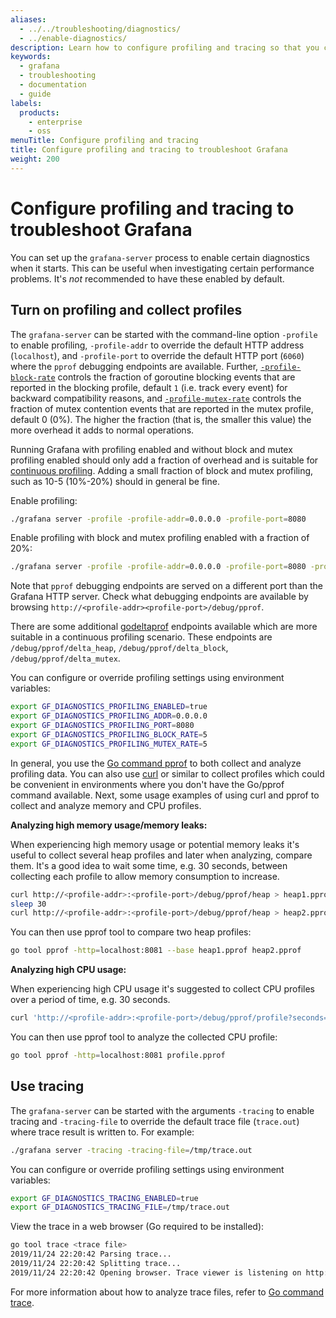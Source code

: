 ```yaml
---
aliases:
  - ../../troubleshooting/diagnostics/
  - ../enable-diagnostics/
description: Learn how to configure profiling and tracing so that you can troubleshoot Grafana.
keywords:
  - grafana
  - troubleshooting
  - documentation
  - guide
labels:
  products:
    - enterprise
    - oss
menuTitle: Configure profiling and tracing
title: Configure profiling and tracing to troubleshoot Grafana
weight: 200
---
```


# Configure profiling and tracing to troubleshoot Grafana

You can set up the `grafana-server` process to enable certain diagnostics when it starts. This can be useful
when investigating certain performance problems. It's _not_ recommended to have these enabled by default.

## Turn on profiling and collect profiles

The `grafana-server` can be started with the command-line option `-profile` to enable profiling, `-profile-addr` to override the default HTTP address (`localhost`), and
`-profile-port` to override the default HTTP port (`6060`) where the `pprof` debugging endpoints are available. Further, [`-profile-block-rate`](https://pkg.go.dev/runtime#SetBlockProfileRate) controls the fraction of goroutine blocking events that are reported in the blocking profile, default `1` (i.e. track every event) for backward compatibility reasons, and [`-profile-mutex-rate`](https://pkg.go.dev/runtime#SetMutexProfileFraction) controls the fraction of mutex contention events that are reported in the mutex profile, default 0 (0%). The higher the fraction (that is, the smaller this value) the more overhead it adds to normal operations.

Running Grafana with profiling enabled and without block and mutex profiling enabled should only add a fraction of overhead and is suitable for [continuous profiling](https://grafana.com/oss/pyroscope/). Adding a small fraction of block and mutex profiling, such as 10-5 (10%-20%) should in general be fine.

Enable profiling:

```bash
./grafana server -profile -profile-addr=0.0.0.0 -profile-port=8080
```

Enable profiling with block and mutex profiling enabled with a fraction of 20%:

```bash
./grafana server -profile -profile-addr=0.0.0.0 -profile-port=8080 -profile-block-rate=5 -profile-mutex-rate=5
```

Note that `pprof` debugging endpoints are served on a different port than the Grafana HTTP server. Check what debugging endpoints are available by browsing `http://<profile-addr><profile-port>/debug/pprof`.

There are some additional [godeltaprof](https://github.com/grafana/pyroscope-go/tree/main/godeltaprof) endpoints available which are more suitable in a continuous profiling scenario. These endpoints are `/debug/pprof/delta_heap`, `/debug/pprof/delta_block`, `/debug/pprof/delta_mutex`.

You can configure or override profiling settings using environment variables:

```bash
export GF_DIAGNOSTICS_PROFILING_ENABLED=true
export GF_DIAGNOSTICS_PROFILING_ADDR=0.0.0.0
export GF_DIAGNOSTICS_PROFILING_PORT=8080
export GF_DIAGNOSTICS_PROFILING_BLOCK_RATE=5
export GF_DIAGNOSTICS_PROFILING_MUTEX_RATE=5
```

In general, you use the [Go command pprof](https://golang.org/cmd/pprof/) to both collect and analyze profiling data. You can also use [curl](https://curl.se/) or similar to collect profiles which could be convenient in environments where you don't have the Go/pprof command available. Next, some usage examples of using curl and pprof to collect and analyze memory and CPU profiles.

**Analyzing high memory usage/memory leaks:**

When experiencing high memory usage or potential memory leaks it's useful to collect several heap profiles and later when analyzing, compare them. It's a good idea to wait some time, e.g. 30 seconds, between collecting each profile to allow memory consumption to increase.

```bash
curl http://<profile-addr>:<profile-port>/debug/pprof/heap > heap1.pprof
sleep 30
curl http://<profile-addr>:<profile-port>/debug/pprof/heap > heap2.pprof
```

You can then use pprof tool to compare two heap profiles:

```bash
go tool pprof -http=localhost:8081 --base heap1.pprof heap2.pprof
```

**Analyzing high CPU usage:**

When experiencing high CPU usage it's suggested to collect CPU profiles over a period of time, e.g. 30 seconds.

```bash
curl 'http://<profile-addr>:<profile-port>/debug/pprof/profile?seconds=30' > profile.pprof
```

You can then use pprof tool to analyze the collected CPU profile:

```bash
go tool pprof -http=localhost:8081 profile.pprof
```

## Use tracing

The `grafana-server` can be started with the arguments `-tracing` to enable tracing and `-tracing-file` to override the default trace file (`trace.out`) where trace result is written to. For example:

```bash
./grafana server -tracing -tracing-file=/tmp/trace.out
```

You can configure or override profiling settings using environment variables:

```bash
export GF_DIAGNOSTICS_TRACING_ENABLED=true
export GF_DIAGNOSTICS_TRACING_FILE=/tmp/trace.out
```

View the trace in a web browser (Go required to be installed):

```bash
go tool trace <trace file>
2019/11/24 22:20:42 Parsing trace...
2019/11/24 22:20:42 Splitting trace...
2019/11/24 22:20:42 Opening browser. Trace viewer is listening on http://127.0.0.1:39735
```

For more information about how to analyze trace files, refer to [Go command trace](https://golang.org/cmd/trace/).
